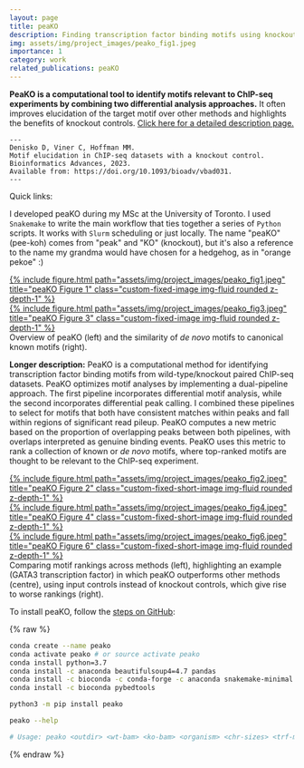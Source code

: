 ```yaml
---
layout: page
title: peaKO
description: Finding transcription factor binding motifs using knockout controls
img: assets/img/project_images/peako_fig1.jpeg
importance: 1
category: work
related_publications: peaKO
---
```


<style>
.custom-fixed-image {
    height: 300px;
    width: 100%;
    object-fit: contain;
    object-position: center;
    background-color: white;
}
</style>

<style>
.custom-fixed-short-image {
    height: 150px;
    width: 100%;
    object-fit: contain;
    object-position: center;
    background-color: white;
}
</style>

<b>PeaKO is a computational tool to identify motifs relevant to ChIP-seq experiments by combining two differential analysis approaches.</b> It often improves elucidation of the target motif over other methods and highlights the benefits of knockout controls. <a href="https://hoffmanlab.org/proj/peako/">Click here for a detailed description page.</a>

    ---
    Denisko D, Viner C, Hoffman MM. 
    Motif elucidation in ChIP-seq datasets with a knockout control. 
    Bioinformatics Advances, 2023. 
    Available from: https://doi.org/10.1093/bioadv/vbad031.
    ---

Quick links: 
<a href="https://github.com/hoffmangroup/peako" target="_blank">
  <i class="fab fa-github fa-lg"></i>
</a>
<a href="https://hoffmanlab.org/proj/peako/" target="_blank">
  <i class="fas fa-globe fa-lg"></i>
</a>
<a href="https://pypi.org/project/peako/" target="_blank">
  <i class="fab fa-python fa-lg"></i>
</a>

I developed peaKO during my MSc at the University of Toronto. I used `Snakemake` to write the main workflow that ties together a series of `Python` scripts. It works with `Slurm` scheduling or just locally. The name "peaKO" (pee-koh) comes from "peak" and "KO" (knockout), but it's also a reference to the name my grandma would have chosen for a hedgehog, as in "orange pekoe" :)

[//]: # "style='height: 400px; object-fit: cover;'"

[//]: # "To generate padded images: convert peako_fig1.jpeg -bordercolor white -border 50x50 peako_fig1_border.jpeg"

<div class="row justify-content-sm-center">
    <div class="col-sm-8 mt-3 mt-md-0">
        <a href="/assets/img/project_images/peako_fig1_border.jpeg" target="_blank">
            {% include figure.html 
                path="assets/img/project_images/peako_fig1.jpeg" 
                title="peaKO Figure 1" 
                class="custom-fixed-image img-fluid rounded z-depth-1" %}
        </a>
    </div>
    <div class="col-sm-4 mt-3 mt-md-0">
        <a href="/assets/img/project_images/peako_fig3_border.jpeg" target="_blank">
            {% include figure.html 
                path="assets/img/project_images/peako_fig3.jpeg" 
                title="peaKO Figure 3" 
                class="custom-fixed-image img-fluid rounded z-depth-1" %}
        </a>
    </div>
</div>
<div class="caption">
    Overview of peaKO (left) and the similarity of <i>de novo</i> motifs to canonical known motifs (right).
</div>

<b>Longer description:</b> PeaKO is a computational method for identifying transcription factor binding motifs from wild-type/knockout paired ChIP-seq datasets. PeaKO optimizes motif analyses by implementing a dual-pipeline approach. The first pipeline incorporates differential motif analysis, while the second incorporates differential peak calling. I combined these pipelines to select for motifs that both have consistent matches within peaks and fall within regions of significant read pileup. PeaKO computes a new metric based on the proportion of overlapping peaks between both pipelines, with overlaps interpreted as genuine binding events. PeaKO uses this metric to rank a collection of known or <i>de novo</i> motifs, where top-ranked motifs are thought to be relevant to the ChIP-seq experiment.

<div class="row justify-content-sm-center">
    <div class="col-sm mt-3 mt-md-0">
        <a href="/assets/img/project_images/peako_fig2_border.jpeg" target="_blank">
            {% include figure.html 
                path="assets/img/project_images/peako_fig2.jpeg" 
                title="peaKO Figure 2" 
                class="custom-fixed-short-image img-fluid rounded z-depth-1" %}
        </a>
    </div>
    <div class="col-sm mt-3 mt-md-0">
        <a href="/assets/img/project_images/peako_fig4_border.jpeg" target="_blank">
            {% include figure.html 
                path="assets/img/project_images/peako_fig4.jpeg" 
                title="peaKO Figure 4" 
                class="custom-fixed-short-image img-fluid rounded z-depth-1" %}
        </a>
    </div>
    <div class="col-sm mt-3 mt-md-0">
        <a href="/assets/img/project_images/peako_fig6_border.jpeg" target="_blank">
            {% include figure.html 
                path="assets/img/project_images/peako_fig6.jpeg" 
                title="peaKO Figure 6" 
                class="custom-fixed-short-image img-fluid rounded z-depth-1" %}
        </a>
    </div>
</div>
<div class="caption">
    Comparing motif rankings across methods (left), highlighting an example (GATA3 transcription factor) in which peaKO outperforms other methods (centre), using input controls instead of knockout controls, which give rise to worse rankings (right).
</div>

To install peaKO, follow the <a href="https://github.com/hoffmangroup/peako">steps on GitHub</a>:

{% raw %}
```bash
conda create --name peako
conda activate peako # or source activate peako
conda install python=3.7
conda install -c anaconda beautifulsoup4=4.7 pandas
conda install -c bioconda -c conda-forge -c anaconda snakemake-minimal flake8 pathlib2 ipython twine
conda install -c bioconda pybedtools

python3 -m pip install peako

peako --help

# Usage: peako <outdir> <wt-bam> <ko-bam> <organism> <chr-sizes> <trf-masked-genome> <motif-database> [options]
```
{% endraw %}
